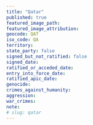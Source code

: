 ```yaml
---
title: "Qatar"
published: true
featured_image_path:
featured_image_attribution:
geocode: QAT
iso_code: QA
territory:
state_party: false
signed_but_not_ratified: false
signed_date:
ratified_or_acceded_date:
entry_into_force_date:
ratified_apic_date:
genocide:
crimes_against_humanity:
aggression:
war_crimes:
note:
# slug: qatar
---
```


